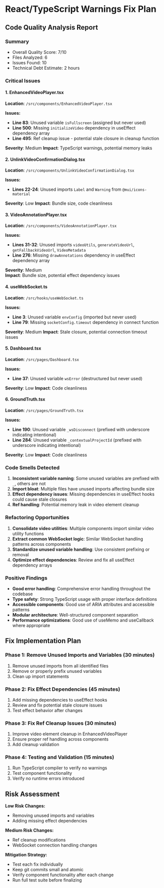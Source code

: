 # React/TypeScript Warnings Fix Plan

## Code Quality Analysis Report

### Summary
- Overall Quality Score: 7/10
- Files Analyzed: 6
- Issues Found: 10
- Technical Debt Estimate: 2 hours

### Critical Issues

#### 1. EnhancedVideoPlayer.tsx
**Location**: `/src/components/EnhancedVideoPlayer.tsx`

**Issues:**
- **Line 83**: Unused variable `isFullscreen` (assigned but never used)
- **Line 500**: Missing `initializeVideo` dependency in useEffect dependency array
- **Line 495**: Ref cleanup issue - potential stale closure in cleanup function

**Severity**: Medium
**Impact**: TypeScript warnings, potential memory leaks

#### 2. UnlinkVideoConfirmationDialog.tsx  
**Location**: `/src/components/UnlinkVideoConfirmationDialog.tsx`

**Issues:**
- **Lines 22-24**: Unused imports `Label` and `Warning` from `@mui/icons-material`

**Severity**: Low
**Impact**: Bundle size, code cleanliness

#### 3. VideoAnnotationPlayer.tsx
**Location**: `/src/components/VideoAnnotationPlayer.tsx`

**Issues:**
- **Lines 31-32**: Unused imports `videoUtils`, `generateVideoUrl`, `getFallbackVideoUrl`, `VideoMetadata`
- **Line 276**: Missing `drawAnnotations` dependency in useEffect dependency array

**Severity**: Medium  
**Impact**: Bundle size, potential effect dependency issues

#### 4. useWebSocket.ts
**Location**: `/src/hooks/useWebSocket.ts`

**Issues:**
- **Line 3**: Unused variable `envConfig` (imported but never used)
- **Line 79**: Missing `socketConfig.timeout` dependency in connect function

**Severity**: Medium
**Impact**: Stale closure, potential connection timeout issues

#### 5. Dashboard.tsx
**Location**: `/src/pages/Dashboard.tsx`

**Issues:**
- **Line 37**: Unused variable `wsError` (destructured but never used)

**Severity**: Low
**Impact**: Code cleanliness

#### 6. GroundTruth.tsx
**Location**: `/src/pages/GroundTruth.tsx`

**Issues:**
- **Line 190**: Unused variable `_wsDisconnect` (prefixed with underscore indicating intentional)
- **Line 284**: Unused variable `_contextualProjectId` (prefixed with underscore indicating intentional)

**Severity**: Low
**Impact**: Code cleanliness

### Code Smells Detected

1. **Inconsistent variable naming**: Some unused variables are prefixed with `_`, others are not
2. **Import bloat**: Multiple files have unused imports affecting bundle size
3. **Effect dependency issues**: Missing dependencies in useEffect hooks could cause stale closures
4. **Ref handling**: Potential memory leak in video element cleanup

### Refactoring Opportunities

1. **Consolidate video utilities**: Multiple components import similar video utility functions
2. **Extract common WebSocket logic**: Similar WebSocket handling patterns across components
3. **Standardize unused variable handling**: Use consistent prefixing or removal
4. **Optimize effect dependencies**: Review and fix all useEffect dependency arrays

### Positive Findings

- **Good error handling**: Comprehensive error handling throughout the codebase
- **Type safety**: Strong TypeScript usage with proper interface definitions
- **Accessible components**: Good use of ARIA attributes and accessible patterns
- **Modular architecture**: Well-structured component separation
- **Performance optimizations**: Good use of useMemo and useCallback where appropriate

## Fix Implementation Plan

### Phase 1: Remove Unused Imports and Variables (30 minutes)
1. Remove unused imports from all identified files
2. Remove or properly prefix unused variables
3. Clean up import statements

### Phase 2: Fix Effect Dependencies (45 minutes)  
1. Add missing dependencies to useEffect hooks
2. Review and fix potential stale closure issues
3. Test effect behavior after changes

### Phase 3: Fix Ref Cleanup Issues (30 minutes)
1. Improve video element cleanup in EnhancedVideoPlayer
2. Ensure proper ref handling across components
3. Add cleanup validation

### Phase 4: Testing and Validation (15 minutes)
1. Run TypeScript compiler to verify no warnings
2. Test component functionality 
3. Verify no runtime errors introduced

## Risk Assessment

**Low Risk Changes:**
- Removing unused imports and variables
- Adding missing effect dependencies

**Medium Risk Changes:**  
- Ref cleanup modifications
- WebSocket connection handling changes

**Mitigation Strategy:**
- Test each fix individually
- Keep git commits small and atomic
- Verify component functionality after each change
- Run full test suite before finalizing